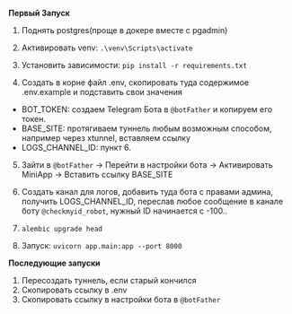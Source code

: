 **Первый Запуск**

1. Поднять postgres(проще в докере вместе с pgadmin)

2. Активировать venv:
   `.\venv\Scripts\activate`

3. Установить зависимости:
   `pip install -r requirements.txt`

4. Создать в корне файл .env, скопировать туда содержимое .env.example и подставить свои значения

- BOT_TOKEN: создаем Telegram Бота в `@botFather` и копируем его токен.
- BASE_SITE: протягиваем туннель любым возможным способом, например через xtunnel, вставляем ссылку
- LOGS_CHANNEL_ID: пункт 6.

5. Зайти в `@botFather` -> Перейти в настройки бота -> Активировать MiniApp -> Вставить ссылку BASE_SITE

6. Создать канал для логов, добавить туда бота с правами админа, получить LOGS_CHANNEL_ID, переслав любое сообщение в канале боту `@checkmyid_robot`, нужный ID начинается с -100..

7. `alembic upgrade head`

8. Запуск: `uvicorn app.main:app --port 8000`

**Последующие запуски**

1. Пересоздать туннель, если старый кончился
2. Скопировать ссылку в .env
3. Скопировать ссылку в настройки бота в `@botFather`
